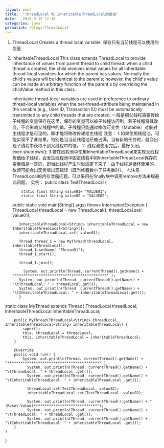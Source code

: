 ```yaml
---
layout: post
title:  "ThreadLocal 和 InheritableThreadLocal的使用"
date:   2015-9-19 12:38
categories: java
permalink: /blogs/ThreadLocal
---
```

1.  ThreadLocal
       Creates a thread local variable.
       保存只有当前线程可以使用的变量

2. InheritableThreadLocal
      This class extends ThreadLocal to provide inheritance of values from parent thread to child thread: when a child thread is created, the child receives initial values for all inheritable thread-local variables for which the parent has values. Normally the child's values will be identical to the parent's; however, the child's value can be made an arbitrary function of the parent's by overriding the childValue method in this class.

      Inheritable thread-local variables are used in preference to ordinary thread-local variables when the per-thread-attribute being maintained in the variable (e.g., User ID, Transaction ID) must be automatically transmitted to any child threads that are created.
    一般是把父线程需要传给子线程的变量保存在这里，保存的变量可以被子线程访问到。若子线程将其改变，不会影响父线程中的值。子线程只能通过修改可变性（Mutable）对象对主线程才是可见的，即才能将修改传递给主线程
    注意：
        1.如果使用线程池，可能实现不了此结果，特别是当当前线程池已被占满，当有新的任务时，就会出现子线程中获取不到父线程中的值。
        2. 线程池使用完后，最好关闭。exec.shutdown();
        3.若在线程池中使用InheritableThreadLocal来实现父线程传值给子线程，会发生线程池中固定线程中的InheritableThreadLocal保存的变量值是一定的，即当此线程产生时就固定下来了；由于线程是循环使用的，故很可能会出现传值出现错误（既当线程数小于任务数时）。
        4.注意ThreadLocal的内存泄露问题，可以采用在finally块中调用remove方法来规避此问题。
实例：
public class TestThreadLocal {
          
           static final String value01= "VALUE01";
           static final String value02 = "VALUE02";
          
    public static void main(String[] args) throws InterruptedException {
                   ThreadLocal<String> threadLocal = new ThreadLocal<String>();
                   threadLocal.set( value01);
          
          InheritableThreadLocal<String> inheritableThreadLocal = new InheritableThreadLocal<String>();
          inheritableThreadLocal.set( value01);
          
          Thread thread_1 = new MyThread(threadLocal, inheritableThreadLocal);
          thread_1.setName( "Thread01");
          thread_1.start();
          
          thread_1.join();
          
            System. out.println(Thread. currentThread().getName() + "******************************************" ); 
          System. out.println(Thread. currentThread().getName() + "\tThreadLocal: " + threadLocal.get()); 
          System. out.println(Thread. currentThread().getName() + "\tInheritableThreadLocal: " + inheritableThreadLocal.get()); 
          }
   
 static   class MyThread extends Thread{
          ThreadLocal<String> threadLocal;
          InheritableThreadLocal<String> inheritableThreadLocal;
          
        public MyThread(ThreadLocal<String> threadLocal, InheritableThreadLocal<String> inheritableThreadLocal) { 
            super(); 
            this. threadLocal = threadLocal; 
            this. inheritableThreadLocal = inheritableThreadLocal; 
        }
       
        @Override
        public void run() {
            System. out.println(Thread. currentThread().getName() + "******************************************" ); 
              System. out.println(Thread. currentThread().getName() + "\tThreadLocal: " + threadLocal .get()); 
              System. out.println(Thread. currentThread().getName() + "\tInheritableThreadLocal: " + inheritableThreadLocal .get()); 
       
              threadLocal.set(TestThreadLocal. value02); 
              inheritableThreadLocal.set(TestThreadLocal. value02); 
       
              System. out.println(Thread. currentThread().getName() + "(Reset Value)*****************************"); 
              System. out.println(Thread. currentThread().getName() + "\tThreadLocal: " + threadLocal .get()); 
              System. out.println(Thread. currentThread().getName() + "\tInheritableThreadLocal: " + inheritableThreadLocal .get()); 
        }   
    }

}

